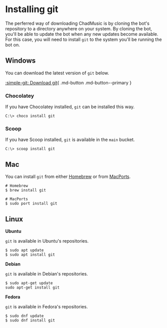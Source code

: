 # Installing git
The perferred way of downloading ChadMusic is by cloning the bot's repository to a directory anywhere on your system. By cloning the bot, you'll be able to update the bot when any new updates become available. For this case, you will need to install `git` to the system you'll be running the bot on.

## Windows
You can download the latest version of `git` below.

[:simple-git: Download git](https://git-scm.com/download/win){ .md-button .md-button--primary }

### Chocolatey
If you have Chocolatey installed, `git` can be installed this way.
```
C:\> choco install git
```

### Scoop
If you have Scoop installed, `git` is available in the `main` bucket.
```
C:\> scoop install git
```

## Mac
You can install `git` from either [Homebrew](https://brew.sh/) or from [MacPorts](https://www.macports.org/).

```
# Homebrew
$ brew install git
```

```
# MacPorts
$ sudo port install git
```

## Linux
**Ubuntu**

`git` is available in Ubuntu's repositories.

```
$ sudo apt update
$ sudo apt install git
```

**Debian**

`git` is available in Debian's repositories.

```
$ sudo apt-get update
sudo apt-get install git
```

**Fedora**

`git` is available in Fedora's repositories.

```
$ sudo dnf update
$ sudo dnf install git
```